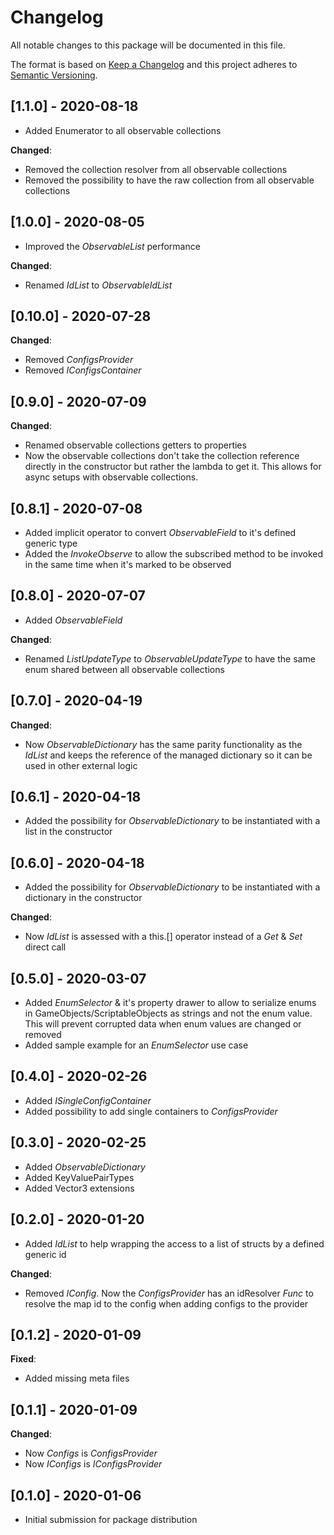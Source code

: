 # Changelog
All notable changes to this package will be documented in this file.

The format is based on [Keep a Changelog](http://keepachangelog.com/en/1.0.0/)
and this project adheres to [Semantic Versioning](http://semver.org/spec/v2.0.0.html).

## [1.1.0] - 2020-08-18

- Added Enumerator to all observable collections

**Changed**: 
- Removed the collection resolver from all observable collections
- Removed the possibility to have the raw collection from all observable collections

## [1.0.0] - 2020-08-05

- Improved the *ObservableList* performance

**Changed**: 
- Renamed *IdList* to *ObservableIdList* 

## [0.10.0] - 2020-07-28

**Changed**: 
- Removed *ConfigsProvider* 
- Removed *IConfigsContainer* 

## [0.9.0] - 2020-07-09

**Changed**: 
- Renamed observable collections getters to properties
- Now the observable collections don't take the collection reference directly in the constructor but rather the lambda to get it. This allows for async setups with observable collections.

## [0.8.1] - 2020-07-08

- Added implicit operator to convert *ObservableField* to it's defined generic type
- Added the *InvokeObserve* to allow the subscribed method to be invoked in the same time when it's marked to be observed

## [0.8.0] - 2020-07-07

- Added *ObservableField*

**Changed**: 
- Renamed *ListUpdateType* to *ObservableUpdateType* to have the same enum shared between all observable collections

## [0.7.0] - 2020-04-19

**Changed**: 
- Now *ObservableDictionary* has the same parity functionality as the *IdList* and keeps the reference of the managed dictionary so it can be used in other external logic

## [0.6.1] - 2020-04-18

- Added the possibility for *ObservableDictionary* to be instantiated with a list in the constructor

## [0.6.0] - 2020-04-18

- Added the possibility for *ObservableDictionary* to be instantiated with a dictionary in the constructor

**Changed**: 
- Now *IdList* is assessed with a this.[] operator instead of a *Get* & *Set* direct call

## [0.5.0] - 2020-03-07

- Added *EnumSelector<T>* & it's property drawer to allow to serialize enums in GameObjects/ScriptableObjects as strings and not the enum value. This will prevent corrupted data when enum values are changed or removed
- Added sample example for an *EnumSelector<T>* use case

## [0.4.0] - 2020-02-26

- Added *ISingleConfigContainer*
- Added possibility to add single containers to *ConfigsProvider*

## [0.3.0] - 2020-02-25

- Added *ObservableDictionary*
- Added KeyValuePairTypes
- Added Vector3 extensions

## [0.2.0] - 2020-01-20

- Added *IdList* to help wrapping the access to a list of structs by a defined generic id

**Changed**: 
- Removed *IConfig*. Now the *ConfigsProvider* has an idResolver *Func* to resolve the map id to the config when adding configs to the provider

## [0.1.2] - 2020-01-09

**Fixed**: 
- Added missing meta files

## [0.1.1] - 2020-01-09

**Changed**: 
- Now *Configs* is *ConfigsProvider*
- Now *IConfigs* is *IConfigsProvider*

## [0.1.0] - 2020-01-06

- Initial submission for package distribution
